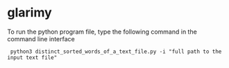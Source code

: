 # glarimy

To run the python program file, type the following command in the command line interface

     python3 distinct_sorted_words_of_a_text_file.py -i "full path to the input text file" 
